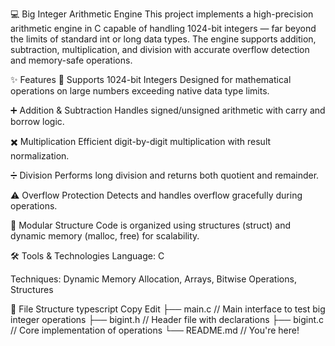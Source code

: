 
💻 Big Integer Arithmetic Engine
This project implements a high-precision arithmetic engine in C capable of handling 1024-bit integers — far beyond the limits of standard int or long data types. The engine supports addition, subtraction, multiplication, and division with accurate overflow detection and memory-safe operations.

✨ Features
📌 Supports 1024-bit Integers
Designed for mathematical operations on large numbers exceeding native data type limits.

➕ Addition & Subtraction
Handles signed/unsigned arithmetic with carry and borrow logic.

✖️ Multiplication
Efficient digit-by-digit multiplication with result normalization.

➗ Division
Performs long division and returns both quotient and remainder.

⚠️ Overflow Protection
Detects and handles overflow gracefully during operations.

🧠 Modular Structure
Code is organized using structures (struct) and dynamic memory (malloc, free) for scalability.

🛠 Tools & Technologies
Language: C

Techniques: Dynamic Memory Allocation, Arrays, Bitwise Operations, Structures

📁 File Structure
typescript
Copy
Edit
├── main.c              // Main interface to test big integer operations
├── bigint.h            // Header file with declarations
├── bigint.c            // Core implementation of operations
└── README.md           // You're here!
